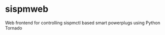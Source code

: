 sispmweb
========

Web frontend for controlling sispmctl based smart powerplugs using Python Tornado